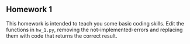 ## Homework 1

This homework is intended to teach you some basic coding skills.  Edit the functions in `hw_1.py`, removing the not-implemented-errors and replacing them with code that returns the correct result.
